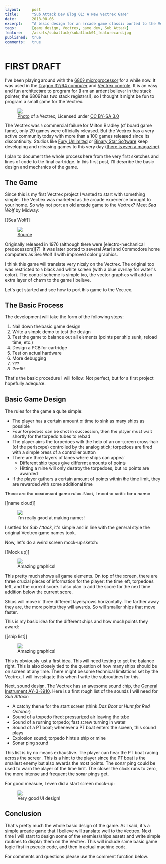 ```yaml
---
layout:     post
title:      "Sub Attack Dev Blog 01: A New Vectrex Game"
date:       2018-08-06
excerpt:    "A basic design for an arcade game classic ported to the Vectrex"
tags:       [game design, Vectrex, game dev, Sub Attack]
feature:    /assets/subattack/subattack01_featurecard.jpg
published:  true
comments:   true
---
```

# FIRST DRAFT

I've been playing around with the [6809 microprocessor][1] for a while now. It was used in the [Dragon 32/64 computer][2] and [Vectrex console][3]. It is an easy and fun architecture to program for (I am an ardent believer in the stack pointer, the 6809 has *two* stack registers!), so I thought it might be fun to program a small game for the Vectrex.

<figure>
    <a href="https://upload.wikimedia.org/wikipedia/commons/thumb/7/7a/Vectrex-Console-Set.jpg/800px-Vectrex-Console-Set.jpg">
        <img src="https://upload.wikimedia.org/wikipedia/commons/thumb/7/7a/Vectrex-Console-Set.jpg/800px-Vectrex-Console-Set.jpg">
    </a>
    <figcaption><a href="https://en.wikipedia.org/wiki/Vectrex#/media/File:Vectrex-Console-Set.jpg">Photo</a> of a Vectrex, Licensed under <a href="https://creativecommons.org/licenses/by-sa/3.0/">CC BY-SA 3.0</a> </figcaption>
</figure>

The Vectrex was a commercial failure for Milton Bradley (of board game fame), only 29 games were officially released. But the Vectrex has a very active community today with more than a 100 games released since its discontinuity. Studios like [Fury Unlimited][4] or [Binary Star Software][5] keep developing and releasing games to this very day ([there is even a magazine][6]).

I plan to document the whole process here from the very first sketches and lines of code to the final cartridge. In this first post, I'll describe the basic design and mechanics of the game.

## The Game
Since this is my first Vectrex project I wanted to start with something simple. The Vectrex was marketed as the arcade experience brought to your home. So why not port an old arcade game to the Vectrex? Meet *Sea Wolf* by Midway:

[[Sea Wolf]]
<figure>
    <a href="https://flyers.arcade-museum.com/flyers_video/midway/29171401.jpg">
        <img src="https://flyers.arcade-museum.com/flyers_video/midway/29171401.jpg">
    </a>
    <figcaption><a href="https://flyers.arcade-museum.com/?page=flyer&db=videodb&id=951&image=1">Source</a></figcaption>
</figure>
Originally released in 1976 (although there were [electro-mechanical predecessors][7]) it was later ported to several Atari and Commodore home computers as Sea Wolf II with improved color graphics.

I think this game will translate very nicely on the Vectrex. The original too was restricted to a black and white screen (with a blue overlay for water's color). The control scheme is simple too, the vector graphics will add an extra layer of charm to the game I believe.

Let's get started and see how to port this game to the Vectrex.

## The Basic Process
The development will take the form of the following steps:

1. Nail down the basic game design
2. Write a simple demo to test the design
3. Test the game to balance out all elements (points per ship sunk, reload time, etc.)
4. Design a PCB for cartridge
5. Test on actual hardware
6. More debugging
7. ???
8. Profit!

That's the basic procedure I will follow. Not perfect, but for a first project hopefully adequate.

## Basic Game Design
The rules for the game a quite simple:

* The player has a certain amount of time to sink as many ships as possible
* Four torpedoes can be shot in succession, then the player must wait shortly for the torpedo tubes to reload
* The player aims the torpedoes with the help of an on-screen cross-hair (of the periscope) controlled by the analog stick; torpedoes are fired with a simple press of a controller button
* There are three layers of lanes where ships can appear
    * Different ship types give different amounts of points
    * Hitting a mine will only destroy the torpedoes, but no points are awarded
* If the player gathers a certain amount of points within the time limit, they are rewarded with some additional time

These are the condensed game rules. Next, I need to settle for a name:

[[name cloud]]
<figure>
    <a href="{{ "/assets/subattack/subattack01_namecloud.jpg" | absolute_url }}">
        <img src="{{ "/assets/subattack/subattack01_namecloud.jpg" | absolute_url }}">
    </a>
    <figcaption>I'm really good at making names!</figcaption>
</figure>

I settled for *Sub Attack*, it's simple and in line with the general style the original Vectrex game names took.

Now, let's do a weird screen mock-up sketch:

[[Mock up]]
<figure>
    <a href="{{ "/assets/subattack/subattack01_mockup.jpg" | absolute_url }}">
        <img src="{{ "/assets/subattack/subattack01_mockup.jpg" | absolute_url }}">
    </a>
    <figcaption>Amazing graphics!</figcaption>
</figure>

This pretty much shows all game elements. On top of the screen, there are three crucial pieces of information for the player: the time left, torpedoes left, and the current score. I also plan to add the score for the next time addition below the current score.

Ships will move in three different layers/rows horizontally. The farther away they are, the more points they will awards. So will smaller ships that move faster.

This is my basic idea for the different ships and how much points they award:

[[ship list]]
<figure>
    <a href="{{ "/assets/subattack/subattack01_ships.jpg" | absolute_url }}">
        <img src="{{ "/assets/subattack/subattack01_ships.jpg" | absolute_url }}">
    </a>
    <figcaption>Amazing graphics!</figcaption>
</figure>

This is obviously just a first idea. This will need testing to get the balance right. This is also closely tied to the question of how many ships should be on screen at any time. There might be some technical limitations set by the Vectrex. I will investigate this when I write the subroutines for this.

Next, sound design. The Vectrex has an awesome sound chip, the [General Instrument AY-3-8910][8]. Here is a first rough list of the sounds I will need for *Sub Attack*:

* A catchy theme for the start screen (think *Das Boot* or *Hunt for Red October*)
* Sound of a torpedo fired; pressurized air leaving the tube
* Sound of a running torpedo; fast screw turning in water
* Sound of a PT boat; whenever a PT boat enters the screen, this sound plays
* Explosion sound; torpedo hints a ship or mine
* Sonar ping sound

This list is by no means exhaustive. The player can hear the PT boat racing across the screen. This is a hint to the player since the PT boat is the smallest enemy but also awards the most points. The sonar ping could be used to warn the player of the time limit. The closer the clock runs to zero, the more intense and frequent the sonar pings get.

For good measure, I even did a start screen mock-up:

<figure>
    <a href="{{ "/assets/subattack/subattack01_startscreen.jpg" | absolute_url }}">
        <img src="{{ "/assets/subattack/subattack01_startscreen.jpg" | absolute_url }}">
    </a>
    <figcaption>Very good UI design!</figcaption>
</figure>

## Conclusion
That's pretty much the whole basic design of the game. As I said, it's a simple arcade game that I believe will translate well to the Vectrex. Next time I will start to design some of the enemies/ships assets and write simple routines to display them on the Vectrex. This will include some basic game logic first in pseudo code, and then in actual machine code.

For comments and questions please use the comment function below.

[1]: https://en.wikipedia.org/wiki/Motorola_6809
[2]: https://en.wikipedia.org/wiki/Dragon_32/64
[3]: https://en.wikipedia.org/wiki/Vectrex
[4]: http://www.furyunlimited.com
[5]: http://www.binarystarsoftware.com
[6]: http://www.furyunlimited.com/_sgg/m3_1.htm
[7]: https://en.wikipedia.org/wiki/Periscope_(arcade_game)
[8]: https://en.wikipedia.org/wiki/General_Instrument_AY-3-8910
